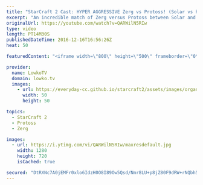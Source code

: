 ```yaml
---
title: "StarCraft 2 Cast: HYPER AGGRESSIVE Zerg vs Protoss! (Solar vs herO)"
excerpt: "An incredible match of Zerg versus Protoss between Solar and herO. Subscribe for more videos: http://lowko.tv/youtube My problems with Zerg vs Protoss: https://www.youtube.com/watch?v=dixWnwp8-Ug  Both players in this match play extremely aggressive. herO tries to deny the expansions from Solar for the"
originalUrl: https://youtube.com/watch?v=QARWilN5RIw
type: video
length: PT14M30S
publishedDateTime: 2016-12-16T16:56:26Z
heat: 50

featuredContent: "<iframe width=\"800\" height=\"500\" frameborder=\"0\" src=\"https://www.youtube.com/embed/QARWilN5RIw\" allow=\"accelerometer; autoplay; encrypted-media; gyroscope; picture-in-picture\" allowfullscreen></iframe>"

provider:
  name: LowkoTV
  domain: lowko.tv
  images:
    - url: https://everyday-cc.github.io/starcraft2/assets/images/organizations/lowko.tv-50x50.jpg
      width: 50
      height: 50

topics:
  - StarCraft 2
  - Protoss
  - Zerg

images:
  - url: https://i.ytimg.com/vi/QARWilN5RIw/maxresdefault.jpg
    width: 1280
    height: 720
    isCached: true

secured: "DtRXNc7A0jEMFr0xlo6IdzH0O8I89Ow5Qsd/Nmr8LU+p8jZ80F9dRW+rNQbh5UUL3yjY8m/Mk7QWd/sCLHRdzZWKU91VtNijCFkTsPFUpQMOo7pecQPhg0YXRnfd85uQvjH65ggLUqP714oJa6aWdvU2yVmMy31Cj5ik8PhaoeDnG6Txu/VEUwVU+Wa4ywqE7K4lfWdqeB+yUXEBds6EEg3LQO03HHKhWM7+2jzueFOFz+Cjg370dEAF8sgz1u+Tbz3zNyWyAQkdXguI4AsXdIXPFoQenP3oKF5yr1mCW1o7/745qkWKykFKZwCn/s5z55z4Zi9upUv26cnZR1i6L0XeK3TgyXQOtuwy01K0agb5A9aa41ljYKO/wWBy0rTBcuDAHmW9q0YY4Z8B2rTWNhDPUFt6HC9u2zWDn3k4QxD5ciVvQ3UMjYcTCtySU8bC;xC6DN5AzuMZJN/E4OigdcQ=="
---
```


